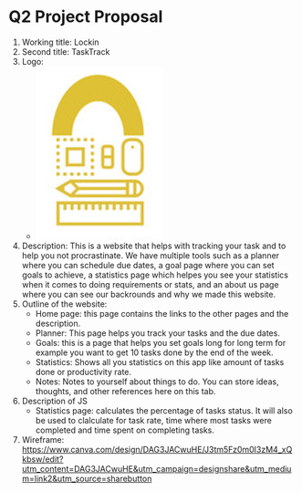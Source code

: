 # Q2 Project Proposal 
1. Working title: Lockin
2. Second title: TaskTrack 
3. Logo: 
    - ![logo](Logo.png)
4. Description: 
This is a website that helps with tracking your task and to help you not procrastinate. We have multiple tools such as a planner where you can schedule due dates, a goal page where you can set goals to achieve, a statistics page which helpes you see your statistics when it comes to doing requirements or stats, and an about us page where you can see our backrounds and why we made this website.
5. Outline of the website:
    - Home page: this page contains the links to the other pages and the description.
    - Planner: This page helps you track your tasks and the due dates.
    - Goals: this is a page that helps you set goals long for long term for example you want to get 10 tasks done by the end of the week.
    - Statistics: Shows all you statistics on this app like amount of tasks done or productivity rate.
    - Notes: Notes to yourself about things to do. You can store ideas, thoughts, and other references here on this tab.
6. Description of JS
    * Statistics page: calculates the percentage of tasks status. It will also be used to clalculate for task rate, time where most tasks were completed and time spent on completing tasks.
7. Wireframe: https://www.canva.com/design/DAG3JACwuHE/J3tm5Fz0m0I3zM4_xQkbsw/edit?utm_content=DAG3JACwuHE&utm_campaign=designshare&utm_medium=link2&utm_source=sharebutton

